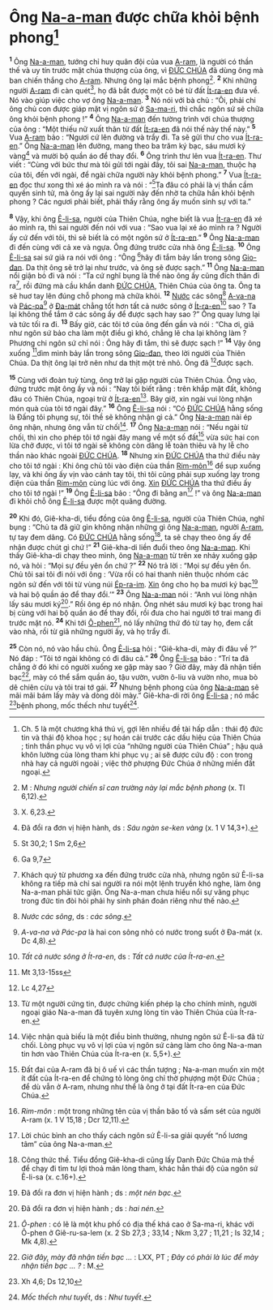 # Ông [Na-a-man]() được chữa khỏi bệnh phong[^1]
<sup><b>1</b></sup> Ông [Na-a-man](), tướng chỉ huy quân đội của vua [A-ram](), là người có thần thế và uy tín trước mặt chúa thượng của ông, vì [ĐỨC CHÚA]() đã dùng ông mà ban chiến thắng cho [A-ram](). Nhưng ông lại mắc bệnh phong[^2]. <sup><b>2</b></sup> Khi những người [A-ram]() đi càn quét[^3], họ đã bắt được một cô bé từ đất [Ít-ra-en]() đưa về. Nó vào giúp việc cho vợ ông [Na-a-man](). <sup><b>3</b></sup> Nó nói với bà chủ : “Ôi, phải chi ông chủ con được giáp mặt vị ngôn sứ ở [Sa-ma-ri](), thì chắc ngôn sứ sẽ chữa ông khỏi bệnh phong !” <sup><b>4</b></sup> Ông [Na-a-man]() đến tường trình với chúa thượng của ông : “Một thiếu nữ xuất thân từ đất [Ít-ra-en]() đã nói thế này thế này.” <sup><b>5</b></sup> Vua [A-ram]() bảo : “Ngươi cứ lên đường và trẩy đi. Ta sẽ gửi thư cho vua [Ít-ra-en]().” Ông [Na-a-man]() lên đường, mang theo ba trăm ký bạc, sáu mươi ký vàng[^4] và mười bộ quần áo để thay đổi. <sup><b>6</b></sup> Ông trình thư lên vua [Ít-ra-en](). Thư viết : “Cùng với bức thư mà tôi gửi tới ngài đây, tôi sai [Na-a-man](), thuộc hạ của tôi, đến với ngài, để ngài chữa người này khỏi bệnh phong.” <sup><b>7</b></sup> Vua [Ít-ra-en]() đọc thư xong thì xé áo mình ra và nói : “[^1*]Ta đâu có phải là vị thần cầm quyền sinh tử, mà ông ấy lại sai người này đến nhờ ta chữa hắn khỏi bệnh phong ? Các ngươi phải biết, phải thấy rằng ông ấy muốn sinh sự với ta.”

<sup><b>8</b></sup> Vậy, khi ông [Ê-li-sa](), người của Thiên Chúa, nghe biết là vua [Ít-ra-en]() đã xé áo mình ra, thì sai người đến nói với vua : “Sao vua lại xé áo mình ra ? Người ấy cứ đến với tôi, thì sẽ biết là có một ngôn sứ ở [Ít-ra-en]().” <sup><b>9</b></sup> Ông [Na-a-man]() đi đến cùng với cả xe và ngựa. Ông đứng trước cửa nhà ông [Ê-li-sa](). <sup><b>10</b></sup> Ông [Ê-li-sa]() sai sứ giả ra nói với ông : “Ông [^2*]hãy đi tắm bảy lần trong sông [Gio-đan](). Da thịt ông sẽ trở lại như trước, và ông sẽ được sạch.” <sup><b>11</b></sup> Ông [Na-a-man]() nổi giận bỏ đi và nói : “Ta cứ nghĩ bụng là thế nào ông ấy cũng đích thân đi ra[^5], rồi đứng mà cầu khẩn danh [ĐỨC CHÚA](), Thiên Chúa của ông ta. Ông ta sẽ huơ tay lên đúng chỗ phong mà chữa khỏi. <sup><b>12</b></sup> [Nước]() các sông[^6] [A-va-na]() và [Pác-pa]()[^7] ở [Đa-mát]() chẳng tốt hơn tất cả nước sông ở [Ít-ra-en]()[^8] sao ? Ta lại không thể tắm ở các sông ấy để được sạch hay sao ?” Ông quay lưng lại và tức tối ra đi. <sup><b>13</b></sup> Bấy giờ, các tôi tớ của ông đến gần và nói : “Cha ơi, giả như ngôn sứ bảo cha làm một điều gì khó, chẳng lẽ cha lại không làm ? Phương chi ngôn sứ chỉ nói : Ông hãy đi tắm, thì sẽ được sạch !” <sup><b>14</b></sup> Vậy ông xuống [^3*]dìm mình bảy lần trong sông [Gio-đan](), theo lời người của Thiên Chúa. Da thịt ông lại trở nên như da thịt một trẻ nhỏ. Ông đã [^4*]được sạch.

<sup><b>15</b></sup> Cùng với đoàn tuỳ tùng, ông trở lại gặp người của Thiên Chúa. Ông vào, đứng trước mặt ông ấy và nói : “Nay tôi biết rằng : trên khắp mặt đất, không đâu có Thiên Chúa, ngoại trừ ở [Ít-ra-en]()[^9]. Bây giờ, xin ngài vui lòng nhận món quà của tôi tớ ngài đây.” <sup><b>16</b></sup> Ông [Ê-li-sa]() nói : “Có [ĐỨC CHÚA]() hằng sống là Đấng tôi phụng sự, tôi thề sẽ không nhận gì cả.” Ông [Na-a-man]() nài ép ông nhận, nhưng ông vẫn từ chối[^10]. <sup><b>17</b></sup> Ông [Na-a-man]() nói : “Nếu ngài từ chối, thì xin cho phép tôi tớ ngài đây mang về một số đất[^11] vừa sức hai con lừa chở được, vì tôi tớ ngài sẽ không còn dâng lễ toàn thiêu và hy lễ cho thần nào khác ngoài [ĐỨC CHÚA](). <sup><b>18</b></sup> Nhưng xin [ĐỨC CHÚA]() tha thứ điều này cho tôi tớ ngài : Khi ông chủ tôi vào điện của thần [Rim-môn]()[^12] để sụp xuống lạy, và khi ông ấy vịn vào cánh tay tôi, thì tôi cũng phải sụp xuống lạy trong điện của thần [Rim-môn]() cùng lúc với ông. [Xin]() [ĐỨC CHÚA]() tha thứ điều ấy cho tôi tớ ngài !” <sup><b>19</b></sup> Ông [Ê-li-sa]() bảo : “Ông đi bằng an[^13] !” và ông [Na-a-man]() đi khỏi chỗ ông [Ê-li-sa]() được một quãng đường.

<sup><b>20</b></sup> Khi đó, Giê-kha-di, tiểu đồng của ông [Ê-li-sa](), người của Thiên Chúa, nghĩ bụng : “Chủ ta đã giữ gìn không nhận những gì ông [Na-a-man](), người [A-ram](), tự tay đem dâng. Có [ĐỨC CHÚA]() hằng sống[^14], ta sẽ chạy theo ông ấy để nhận được chút gì chứ !” <sup><b>21</b></sup> Giê-kha-di liền đuổi theo ông [Na-a-man](). Khi thấy Giê-kha-di chạy theo mình, ông [Na-a-man]() từ trên xe nhảy xuống gặp nó, và hỏi : “Mọi sự đều yên ổn chứ ?” <sup><b>22</b></sup> Nó trả lời : “Mọi sự đều yên ổn. Chủ tôi sai tôi đi nói với ông : ‘Vừa rồi có hai thanh niên thuộc nhóm các ngôn sứ đến với tôi từ vùng núi [Ép-ra-im](). [Xin]() ông cho họ ba mươi ký bạc[^15] và hai bộ quần áo để thay đổi.’” <sup><b>23</b></sup> Ông [Na-a-man]() nói : “Anh vui lòng nhận lấy sáu mươi ký[^16].” Rồi ông ép nó nhận. Ông nhét sáu mươi ký bạc trong hai bị cùng với hai bộ quần áo để thay đổi, rồi đưa cho hai người tớ trai mang đi trước mặt nó. <sup><b>24</b></sup> Khi tới [Ô-phen]()[^17], nó lấy những thứ đó từ tay họ, đem cất vào nhà, rồi từ giã những người ấy, và họ trẩy đi.

<sup><b>25</b></sup> Còn nó, nó vào hầu chủ. Ông [Ê-li-sa]() hỏi : “Giê-kha-di, mày đi đâu về ?” Nó đáp : “Tôi tớ ngài không có đi đâu cả.” <sup><b>26</b></sup> Ông [Ê-li-sa]() bảo : “Trí ta đã chẳng ở đó khi có người xuống xe gặp mày sao ? Giờ đây, mày đã nhận tiền bạc[^18], mày có thể sắm quần áo, tậu vườn, vườn ô-liu và vườn nho, mua bò dê chiên cừu và tôi trai tớ gái. <sup><b>27</b></sup> Nhưng bệnh phong của ông [Na-a-man]() sẽ mãi mãi bám lấy mày và dòng dõi mày.” Giê-kha-di rời ông [Ê-li-sa]() ; nó mắc [^5*]bệnh phong, mốc thếch như tuyết[^19].

[^1]: Ch. 5 là một chương khá thú vị, gợi lên nhiều đề tài hấp dẫn : thái độ đức tin và thái độ khoa học ; sự hoán cải trước các dấu hiệu của Thiên Chúa ; tinh thần phục vụ vô vị lợi của “những người của Thiên Chúa” ; hậu quả khôn lường của lòng tham khi phục vụ ; ai sẽ được cứu độ : con trong nhà hay cả người ngoài ; việc thờ phượng Đức Chúa ở những miền đất ngoại.
[^2]: M : *Nhưng người chiến sĩ can trường này lại mắc bệnh phong* (x. Tl 6,12).
[^3]: X. 6,23.
[^4]: Đã đổi ra đơn vị hiện hành, ds : *Sáu ngàn se-ken vàng* (x. 1 V 14,3+).
[^5]: Khách quý từ phương xa đến đứng trước cửa nhà, nhưng ngôn sứ Ê-li-sa không ra tiếp mà chỉ sai người ra nói một lệnh truyền khó nghe, làm ông Na-a-man phải tức giận. Ông Na-a-man chưa hiểu nổi sự vâng phục trong đức tin đòi hỏi phải hy sinh phán đoán riêng như thế nào.
[^6]: *Nước các sông*, ds : *các sông*.
[^7]: *A-va-na và Pác-pa* là hai con sông nhỏ có nước trong suốt ở Đa-mát (x. Dc 4,8).
[^8]: *Tất cả nước sông ở Ít-ra-en*, ds : *Tất cả nước của Ít-ra-en*.
[^9]: Từ một người cứng tin, được chứng kiến phép lạ cho chính mình, người ngoại giáo Na-a-man đã tuyên xưng lòng tin vào Thiên Chúa của Ít-ra-en.
[^10]: Việc nhận quà biếu là một điều bình thường, nhưng ngôn sứ Ê-li-sa đã từ chối. Lòng phục vụ vô vị lợi của vị ngôn sứ càng làm cho ông Na-a-man tin hơn vào Thiên Chúa của Ít-ra-en (x. 5,5+).
[^11]: Đất đai của A-ram đã bị ô uế vì các thần tượng ; Na-a-man muốn xin một ít đất của Ít-ra-en để chứng tỏ lòng ông chỉ thờ phượng một Đức Chúa ; để dù vẫn ở A-ram, nhưng như thể là ông ở tại đất Ít-ra-en của Đức Chúa.
[^12]: *Rim-môn* : một trong những tên của vị thần bão tố và sấm sét của người A-ram (x. 1 V 15,18 ; Dcr 12,11).
[^13]: Lời chúc bình an cho thấy cách ngôn sứ Ê-li-sa giải quyết “nố lương tâm” của ông Na-a-man.
[^14]: Công thức thề. Tiểu đồng Giê-kha-di cũng lấy Danh Đức Chúa mà thề để chạy đi tìm tư lợi thoả mãn lòng tham, khác hẳn thái độ của ngôn sứ Ê-li-sa (x. c.16+).
[^15]: Đã đổi ra đơn vị hiện hành ; ds : *một nén bạc*.
[^16]: Đã đổi ra đơn vị hiện hành ; ds : *hai nén*.
[^17]: *Ô-phen* : có lẽ là một khu phố có địa thế khá cao ở Sa-ma-ri, khác với Ô-phen ở Giê-ru-sa-lem (x. 2 Sb 27,3 ; 33,14 ; Nkm 3,27 ; 11,21 ; Is 32,14 ; Mk 4,8).
[^18]: *Giờ đây, mày đã nhận tiền bạc ...* : LXX, PT ; *Đây có phải là lúc để mày nhận tiền bạc ... ?* : M.
[^19]: *Mốc thếch như tuyết*, ds : *Như tuyết*.
[^1*]: St 30,2; 1 Sm 2,6
[^2*]: Ga 9,7
[^3*]: Mt 3,13-15ss
[^4*]: Lc 4,27
[^5*]: Xh 4,6; Ds 12,10
